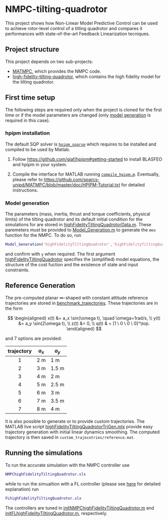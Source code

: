 # NMPC-tilting-quadrotor

This project shows how Non-Linear Model Predictive Control can be used to achieve rotor-level control of a tilting quadrotor and compares it performances with state-of-the-art Feedback Linearization tecniques.

## Project structure

This project depends on two sub-projects:

- [MATMPC](https://github.com/sparcs-unipd/MATMPC), which provides the NMPC code.
- [high-fidelity-tilting-quadrotor](https://github.com/sparcs-unipd/high-fidelity-tilting-quadrotor), which contains the high fidelity model for the tilting quadrotor.

## First time setup

The following steps are required only when the project is cloned for the first time or if the model parameters are changed (only [model generation](#model-generation) is required in this case).

### hpipm installation

The default SQP solver is [`hpipm_sparse`](https://github.com/giaf/hpipm) which requires to be installed and compiled to be used by Matlab.

1. Follow https://github.com/giaf/hpipm#getting-started to install BLASFEO and hpipm in your system.

2. Compile the interface for MATLAB running [`compile_hpipm.m`](https://github.com/sparcs-unipd/MATMPC/blob/master/mex_core/compile_hpipm.m). Eventually, please refer to https://github.com/sparcs-unipd/MATMPC/blob/master/doc/HPIPM-Tutorial.txt for detailed instructions.

### Model generation

The parameters (mass, inertia, thrust and torque coefficients, physical limits) of the tilting quadrotor and its default initial condition for the simulations for are stored in [highFidelityTiltingQuadrotorData.m](/highFidelityTiltingQuadrotorData.m). These paremeters must be provided to [Model_Generation.m](https://github.com/sparcs-unipd/MATMPC/blob/master/Model_Generation.m) to generate the `mex` function for the NMPC. To do so, run
```matlab
Model_Generation('highFidelityTiltingQuadrotor','highFidelityTiltingQuadrotorData');
```
and confirm with `y` when required. The first argument [highFidelityTiltingQuadrotor](https://github.com/sparcs-unipd/MATMPC/blob/master/examples/highFidelityTiltingQuadrotor.m) specifies the (simplified) model equations, the structure of the cost fuction and the existence of state and input constraints.

## Reference Generation

The pre-computed planar $\infty$-shaped with constant attitude reference trajectories are stored in [benchmark_trajectories](/benchmark_trajectories/).
These trajectories are in the form

$$
\begin{aligned}
x(t) &= a_x \sin(\omega t), \quad \omega=1rad/s, \\
y(t) &= a_y \sin(2\omega t), \\
z(t) &= 0, \\
q(t) & = [1 \ 0 \ 0 \ 0]^\top.
\end{aligned}
$$

and 7 options are provided:

| trajectory  | $a_x$     | $a_y$
| :---------: | --------- | ---- |
| 1           | 2 m       | 1 m|
| 2           | 3 m       | 1.5 m|
| 3           | 4 m       | 2 m|
| 4           | 5 m       | 2.5 m|
| 5           | 6 m       | 3 m|
| 6           | 7 m       | 3.5 m|
| 7           | 8 m       | 4 m|

It is also possible to generate or to provide custom trajectories.
The MATLAB live script [highFidelityTiltingQuadrotorTrjGen.mlx](/highFidelityTiltingQuadrotorTrjGen.mlx) provide easy trajectory generation with initial linear dynamics smoothing. The computed trajectory is then saved in `custom_trajecotries/reference.mat`.

## Running the simulations

To run the accurate simulation with the NMPC controller use
```matlab
NMPChighFidelityTiltingQuadrotor.slx
```
while to run the simualtion with a FL controller (please see [here](https://ieeexplore.ieee.org/abstract/document/6868215) for detailed explanation) run
```matlab
FLhighFidelityTiltingQuadrotor.slx
```

The controllers are tuned in [initNMPChighFidelityTiltingQuadrotor.m](/initNMPChighFidelityTiltingQuadrotor.m) and [initFLhighFidelityTiltingQuadrotor.m](/initFLhighFidelityTiltingQuadrotor.m), respectively.